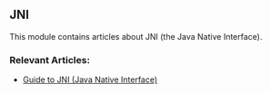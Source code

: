 ## JNI

This module contains articles about JNI (the Java Native Interface).

### Relevant Articles: 

- [Guide to JNI (Java Native Interface)](https://www.baeldung.com/jni)
